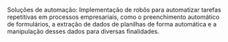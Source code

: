 Soluções de automação: Implementação de robôs para automatizar tarefas repetitivas em processos empresariais, como o preenchimento automático de formulários, a extração de dados de planilhas de forma automática e a manipulação desses dados para diversas finalidades.